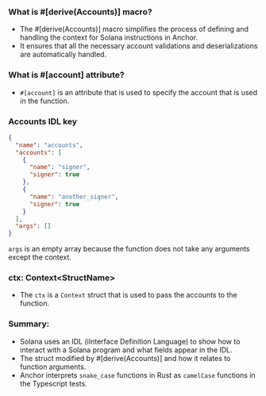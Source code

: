 ### What is #[derive(Accounts)] macro?

- The #[derive(Accounts)] macro simplifies the process of defining and handling
  the context for Solana instructions in Anchor.
- It ensures that all the necessary account validations and deserializations are
  automatically handled.

### What is #[account] attribute?

- `#[account]` is an attribute that is used to specify the account that is used
  in the function.

### Accounts IDL key

```json
{
  "name": "accounts",
  "accounts": [
    {
      "name": "signer",
      "signer": true
    },
    {
      "name": "another_signer",
      "signer": true
    }
  ],
  "args": []
}
```

`args` is an empty array because the function does not take any arguments except the context.

### ctx: Context\<StructName\>
- The `ctx` is a `Context` struct that is used to pass the accounts to the
  function.


### Summary:
- Solana uses an IDL (iInterface Definition Language) to show how to interact
  with a Solana program and what fields appear in the IDL.
- The struct modified by #[derive(Accounts)] and how it relates to function
  arguments.
- Anchor interprets `snake_case` functions in Rust as `camelCase` functions in
  the Typescript tests.
